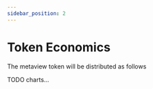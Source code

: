 ```yaml
---
sidebar_position: 2
---
```


# Token Economics

The metaview token will be distributed as follows

TODO charts...